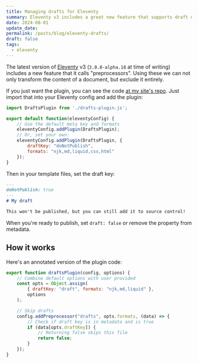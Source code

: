 ```yaml
---
title: Managing drafts for Eleventy
summary: Eleventy v3 includes a great new feature that supports draft documents
date: 2024-08-01
update_date: 
permalink: /posts/blog/eleventy-drafts/
draft: false
tags:
  - eleventy
---
```

The latest version of [Eleventy](https://www.11ty.dev/) v3 (`3.0.0-alpha.18` at time of writing) includes a new feature that it calls "preprocessors". Using these we can not only transform the content of a document, but exclude it entirely.

If you just want the plugin, you can see the code [at my site's repo](https://github.com/nathonius/11ty-site/blob/main/build/drafts-plugin.js). Just import that into your Eleventy config and add the plugin:

```js ; .eleventy.js
import DraftsPlugin from './drafts-plugin.js';

export default function(eleventyConfig) {
	// Use the default meta key and formats
	eleventyConfig.addPlugin(DraftsPlugin);
	// Or, set your own:
	eleventyConfig.addPlugin(DraftsPlugin, {
		draftKey: "doNotPublish",
		formats: "njk,md,liquid,css,html"
	});
}
```

Then in your template files, set the draft key:

```markdown
---
doNotPublish: true
---
# My draft

This won't be published, but you can still add it to source control!
```

When you're ready to publish, set `draft: false` or remove the property from metadata.

## How it works

Here's an annotated version of the plugin code:

```js ; drafts-plugin.js
export function draftsPlugin(config, options) {
	// Combine default options with user provided
	const opts = Object.assign(
		{ draftKey: "draft", formats: "njk,md,liquid" },
		options
	);

	// Skip drafts
	config.addPreprocessor("drafts", opts.formats, (data) => {
		// Check if draft key is in metadata and is true
		if (data[opts.draftKey]) {
			// Returning false skips this file
		    return false;
	    }
	});
}
```
